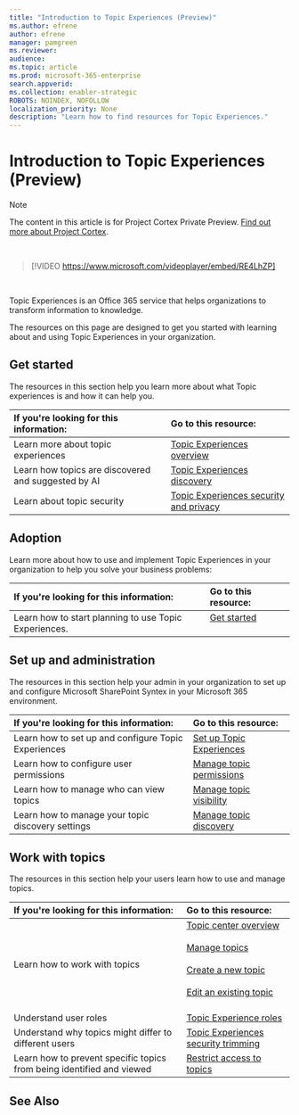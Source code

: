 ```yaml
---
title: "Introduction to Topic Experiences (Preview)"
ms.author: efrene
author: efrene
manager: pamgreen
ms.reviewer: 
audience: 
ms.topic: article
ms.prod: microsoft-365-enterprise
search.appverid: 
ms.collection: enabler-strategic
ROBOTS: NOINDEX, NOFOLLOW
localization_priority: None
description: "Learn how to find resources for Topic Experiences."
---
```


# Introduction to Topic Experiences (Preview)

> [!Note] 
> The content in this article is for Project Cortex Private Preview. [Find out more about Project Cortex](https://aka.ms/projectcortex).

</br>

> [!VIDEO https://www.microsoft.com/videoplayer/embed/RE4LhZP]  

</br>


Topic Experiences is an Office 365 service that helps organizations to transform information to knowledge.

The resources on this page are designed to get you started with learning about and using Topic Experiences in your organization.

## Get started

The resources in this section help you learn more about what Topic experiences is and how it can help you.

| If you're looking for this information: | Go to this resource: |
|:-----|:-----|
|Learn more about topic experiences|[Topic Experiences overview](topic-experiences-overview.md)|
|Learn how topics are discovered and suggested by AI|[Topic Experiences discovery](topic-experiences-discovery.md)|
|Learn about topic security|[Topic Experiences security and privacy](topic-experiences-security-privacy.md)|


## Adoption

Learn more about how to use and implement Topic Experiences in your organization to help you solve your business problems: 

| If you're looking for this information: | Go to this resource: |
|:-----|:-----|
|Learn how to start planning to use Topic Experiences. |[Get started](topics-adoption-getstarted.md)<br><br>|  

## Set up and administration

The resources in this section help your admin in your organization to set up and configure Microsoft SharePoint Syntex in your Microsoft 365 environment.

| If you're looking for this information: | Go to this resource: |
|:-----|:-----|
|Learn how to set up and configure Topic Experiences|[Set up Topic Experiences](set-up-topic-experiences.md)|
|Learn how to configure user permissions|[Manage topic permissions](topic-experiences-user-permissions.md)|
|Learn how to manage who can view topics|[Manage topic visibility](topic-experiences-knowledge-rules.md)|
|Learn how to manage your topic discovery settings|[Manage topic discovery](topic-experiences-discovery.md)|

## Work with topics

The resources in this section help your users learn how to use and manage topics.

| If you're looking for this information: | Go to this resource: |
|:-----|:-----|
|Learn how to work with topics|[Topic center overview](topic-center-overview.md)<br><br>[Manage topics](manage-topics.md)<br><br>[Create a new topic](create-a-topic.md)<br><br>[Edit an existing topic](edit-a-topic.md)<br><br>|
|Understand user roles|[Topic Experience roles](topic-experiences-roles.md)|
|Understand why topics might differ to different users|[Topic Experiences security trimming](topic-experiences-security-trimming.md)|
|Learn how to prevent specific topics from being identified and viewed|[Restrict access to topics](restrict-access-to-topics.md)|



## See Also
